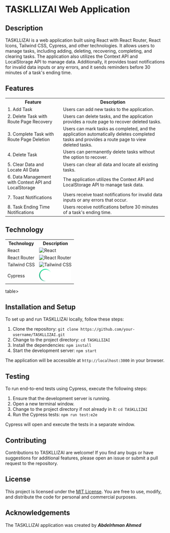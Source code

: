 # TASKLLIZAI Web Application

## Description

TASKLLIZAI is a web application built using React with React Router, React Icons, Tailwind CSS, Cypress, and other technologies. It allows users to manage tasks, including adding, deleting, recovering, completing, and clearing tasks. The application also utilizes the Context API and LocalStorage API to manage data. Additionally, it provides toast notifications for invalid data inputs or any errors, and it sends reminders before 30 minutes of a task's ending time.

## Features

<table>
  <tr>
    <th>Feature</th>
    <th>Description</th>
  </tr>
  <tr>
    <td>1. Add Task</td>
    <td>Users can add new tasks to the application.</td>
  </tr>
  <tr>
    <td>2. Delete Task with Route Page Recovery</td>
    <td>Users can delete tasks, and the application provides a route page to recover deleted tasks.</td>
  </tr>
  <tr>
    <td>3. Complete Task with Route Page Deletion</td>
    <td>Users can mark tasks as completed, and the application automatically deletes completed tasks and provides a route page to view deleted tasks.</td>
  </tr>
  <tr>
    <td>4. Delete Task</td>
    <td>Users can permanently delete tasks without the option to recover.</td>
  </tr>
  <tr>
    <td>5. Clear Data and Locate All Data</td>
    <td>Users can clear all data and locate all existing tasks.</td>
  </tr>
  <tr>
    <td>6. Data Management with Context API and LocalStorage</td>
    <td>The application utilizes the Context API and LocalStorage API to manage task data.</td>
  </tr>
  <tr>
    <td>7. Toast Notifications</td>
    <td>Users receive toast notifications for invalid data inputs or any errors that occur.</td>
  </tr>
  <tr>
    <td>8. Task Ending Time Notifications</td>
    <td>Users receive notifications before 30 minutes of a task's ending time.</td>
  </tr>
</table>

## Technology

<table>
  <tr>
    <th>Technology</th>
    <th>Description</th>
  </tr>
  <tr>
    <td>React</td>
    <td><img width="30px" height="30px" src="https://cdn.jsdelivr.net/gh/devicons/devicon/icons/react/react-original.svg" alt="React"></td>
  </tr>
  <tr>
    <td>React Router</td>
    <td><img src="https://cdn.jsdelivr.net/gh/devicons/devicon/icons/react/react-original.svg" alt="React Router"></td>
  </tr>
  <tr>
    <td>Tailwind CSS</td>
    <td> <img width="40px" height="40px" src="https://cdn.jsdelivr.net/gh/devicons/devicon/icons/tailwindcss/tailwindcss-plain.svg" alt="Tailwind CSS"></td>
  </tr>
  <tr>
    <td>Cypress</td>
    <td> <img  width="100px" height="40px" src="https://raw.githubusercontent.com/cypress-io/cypress/develop/assets/cypress-logo-dark.png" alt="Cypress"></td>
  </tr>
<table/>

table>

## Installation and Setup

To set up and run TASKLLIZAI locally, follow these steps:

1. Clone the repository: `git clone https://github.com/your-username/TASKLLIZAI.git`
2. Change to the project directory: `cd TASKLLIZAI`
3. Install the dependencies: `npm install`
4. Start the development server: `npm start`

The application will be accessible at `http://localhost:3000` in your browser.

## Testing

To run end-to-end tests using Cypress, execute the following steps:

1. Ensure that the development server is running.
2. Open a new terminal window.
3. Change to the project directory if not already in it: `cd TASKLLIZAI`
4. Run the Cypress tests: `npm run test:e2e`

Cypress will open and execute the tests in a separate window.

## Contributing

Contributions to TASKLLIZAI are welcome! If you find any bugs or have suggestions for additional features, please open an issue or submit a pull request to the repository.

## License

This project is licensed under the [MIT License](https://opensource.org/licenses/MIT). You are free to use, modify, and distribute the code for personal and commercial purposes.

## Acknowledgements

The TASKLLIZAI application was created by **_Abdelrhman Ahmed_**
